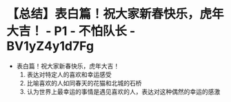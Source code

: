# 【总结】表白篇！祝大家新春快乐，虎年大吉！ - P1 - 不怕队长 - BV1yZ4y1d7Fg

-   表白篇！祝大家新春快乐，虎年大吉！
    1.  表达对特定人的喜欢和幸运感受
    2.  比喻喜欢的人如同春天的花猫和北城的石桥
    3.  认为世界上最幸运的事情是遇见喜欢的人，表达对这种偶然的幸运的感激